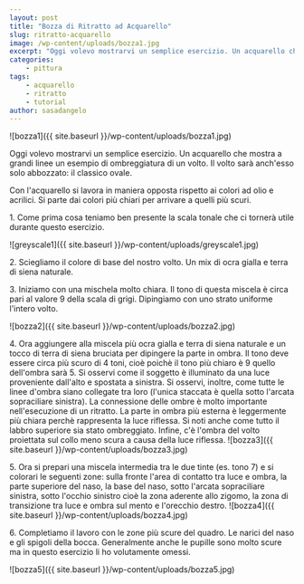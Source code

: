 ```yaml
---
layout: post
title: "Bozza di Ritratto ad Acquarello"
slug: ritratto-acquarello
image: /wp-content/uploads/bozza1.jpg
excerpt: "Oggi volevo mostrarvi un semplice esercizio. Un acquarello che mostra a grandi linee un esempio di ombreggiatura di un volto. Il volto sarà anch&#039;esso solo"
categories:
    - pittura
tags:
    - acquarello
    - ritratto
    - tutorial
author: sasadangelo
---
```


![bozza1]({{ site.baseurl }}/wp-content/uploads/bozza1.jpg)

Oggi volevo mostrarvi un semplice esercizio. Un acquarello che mostra a grandi linee un esempio di ombreggiatura di un volto. Il volto sarà anch'esso solo abbozzato: il classico ovale.

Con l'acquarello si lavora in maniera opposta rispetto ai colori ad olio e acrilici. Si parte dai colori più chiari per arrivare a quelli più scuri.

1\. Come prima cosa teniamo ben presente la scala tonale che ci tornerà utile durante questo esercizio.

![greyscale1]({{ site.baseurl }}/wp-content/uploads/greyscale1.jpg)

2\. Sciegliamo il colore di base del nostro volto. Un mix di ocra gialla e terra di siena naturale.

3\. Iniziamo con una mischela molto chiara. Il tono di questa miscela è circa pari al valore 9 della scala di grigi. Dipingiamo con uno strato uniforme l'intero volto.

![bozza2]({{ site.baseurl }}/wp-content/uploads/bozza2.jpg)

4\. Ora aggiungere alla miscela più ocra gialla e terra di siena naturale e un tocco di terra di siena bruciata per dipingere la parte in ombra. Il tono deve essere circa più scuro di 4 toni, cioè poichè il tono più chiaro è 9 quello dell'ombra sarà 5. Si osservi come il soggetto è illuminato da una luce proveniente dall'alto e spostata a sinistra. Si osservi, inoltre, come tutte le linee d'ombra siano collegate tra loro (l'unica staccata è quella sotto l'arcata sopraciliare sinistra). La connessione delle ombre è molto importante nell'esecuzione di un ritratto. La parte in ombra più esterna è leggermente più chiara perchè rappresenta la luce riflessa. Si noti anche come tutto il labbro superiore sia stato ombreggiato. Infine, c'è l'ombra del volto proiettata sul collo meno scura a causa della luce riflessa. ![bozza3]({{ site.baseurl }}/wp-content/uploads/bozza3.jpg)

5\. Ora si prepari una miscela intermedia tra le due tinte (es. tono 7) e si colorari le seguenti zone: sulla fronte l'area di contatto tra luce e ombra, la parte superiore del naso, la base del naso, sotto l'arcata sopraciliare sinistra, sotto l'occhio sinistro cioè la zona aderente allo zigomo, la zona di transizione tra luce e ombra sul mento e l'orecchio destro. ![bozza4]({{ site.baseurl }}/wp-content/uploads/bozza4.jpg)

6\. Completiamo il lavoro con le zone più scure del quadro. Le narici del naso e gli spigoli della bocca. Generalmente anche le pupille sono molto scure ma in questo esercizio li ho volutamente omessi.

![bozza5]({{ site.baseurl }}/wp-content/uploads/bozza5.jpg)
